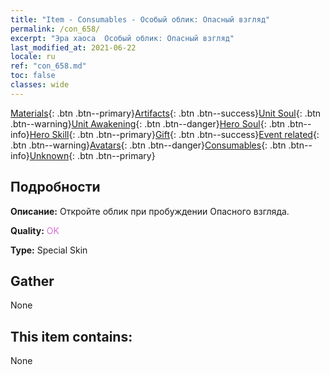 ```yaml
---
title: "Item - Consumables - Особый облик: Опасный взгляд"
permalink: /con_658/
excerpt: "Эра хаоса  Особый облик: Опасный взгляд"
last_modified_at: 2021-06-22
locale: ru
ref: "con_658.md"
toc: false
classes: wide
---
```

 [Materials](/ItemsRU/){: .btn .btn--primary}[Artifacts](/ItemsRU/Artifacts/){: .btn .btn--success}[Unit Soul](/ItemsRU/UnitSoul/){: .btn .btn--warning}[Unit Awakening](/ItemsRU/UnitAwakening/){: .btn .btn--danger}[Hero Soul](/ItemsRU/HeroSoul/){: .btn .btn--info}[Hero Skill](/ItemsRU/HeroSkill/){: .btn .btn--primary}[Gift](/ItemsRU/Gift/){: .btn .btn--success}[Event related](/ItemsRU/Events/){: .btn .btn--warning}[Avatars](/ItemsRU/Avatars/){: .btn .btn--danger}[Consumables](/ItemsRU/Consumables/){: .btn .btn--info}[Unknown](/ItemsRU/Unknown/){: .btn .btn--primary}

## Подробности
 **Описание:** Откройте облик при пробуждении Опасного взгляда.

 **Quality:** <span style="color: #DA70D6">OK</span>

 **Type:** Special Skin

## Gather

  None

## This item contains:

  None

